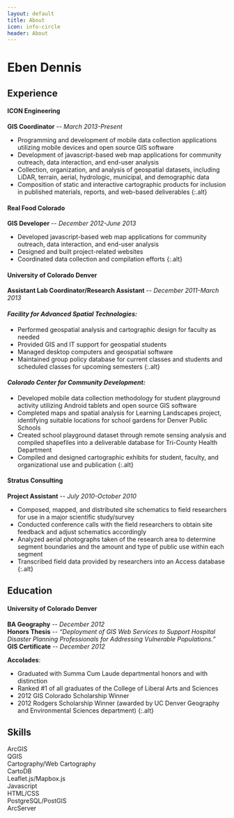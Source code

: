 ```yaml
---
layout: default
title: About
icon: info-circle
header: About
---
```


# Eben Dennis

## Experience

#### ICON Engineering
__GIS Coordinator__ -- *March 2013-Present*

* Programming and development of mobile data collection applications utilizing mobile devices and open source GIS software
* Development of javascript-based web map applications for community outreach, data interaction, and end-user analysis
* Collection, organization, and analysis of geospatial datasets, including LiDAR, terrain, aerial, hydrologic, municipal, and demographic data
* Composition of static and interactive cartographic products for inclusion in published materials, reports, and web-based deliverables
{:.alt}

#### Real Food Colorado
__GIS Developer__ -- *December 2012-June 2013*

* Developed javascript-based web map applications for community outreach, data interaction, and end-user analysis
* Designed and built project-related websites
* Coordinated data collection and compilation efforts
{:.alt}


#### University of Colorado Denver
__Assistant Lab Coordinator/Research Assistant__ -- *December 2011-March 2013*

#### _Facility for Advanced Spatial Technologies:_

* Performed geospatial analysis and cartographic design for faculty as needed
* Provided GIS and IT support for geospatial students
* Managed desktop computers and geospatial software
* Maintained group policy database for current classes and students and scheduled classes for upcoming semesters
{:.alt}

#### _Colorado Center for Community Development:_

* Developed mobile data collection methodology for student playground activity utilizing Android tablets and open source GIS software
* Completed maps and spatial analysis for Learning Landscapes project, identifying suitable locations for school gardens for Denver Public Schools
* Created school playground dataset through remote sensing analysis and compiled shapefiles into a deliverable database for Tri-County Health Department
* Compiled and designed cartographic exhibits for student, faculty, and organizational use and publication
{:.alt}

#### Stratus Consulting
__Project Assistant__ -- *July 2010-October 2010*

* Composed, mapped, and distributed site schematics to field researchers for use in a major scientific study/survey
* Conducted conference calls with the field researchers to obtain site feedback and adjust schematics accordingly
* Analyzed aerial photographs taken of the research area to determine segment boundaries and the amount and type of public use within each segment
* Transcribed field data provided by researchers into an Access database
{:.alt}

## Education

#### University of Colorado Denver
**BA Geography** -- *December 2012*  
**Honors Thesis** -- *“Deployment of GIS Web Services
to Support Hospital Disaster Planning Professionals for Addressing Vulnerable
Populations.”*  
**GIS Certificate** -- *December 2012*

**Accolades**:

* Graduated with Summa Cum Laude departmental honors and with distinction  
* Ranked #1 of all graduates of the College of Liberal Arts and Sciences  
* 2012 GIS Colorado Scholarship Winner  
* 2012 Rodgers Scholarship Winner (awarded by UC Denver Geography and Environmental Sciences department)
{:.alt}

## Skills
ArcGIS  
QGIS  
Cartography/Web Cartography  
CartoDB  
Leaflet.js/Mapbox.js  
Javascript  
HTML/CSS  
PostgreSQL/PostGIS  
ArcServer
